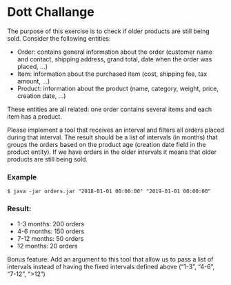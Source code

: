 # Dott Challange

The purpose of this exercise is to check if older products are still being sold. Consider the following entities:

- Order: contains general information about the order (customer name and contact, shipping address, grand total, date when the order was placed, ...)
- Item: information about the purchased item (cost, shipping fee, tax amount, ...)
- Product: information about the product (name, category, weight, price, creation date, ...)

These entities are all related: one order contains several items and each item has a product.

Please implement a tool that receives an interval and filters all orders placed during that interval.
The result should be a list of intervals (in months) that groups the orders based on the product
age (creation date field in the product entity). If we have orders in the older intervals it means
that older products are still being sold.

### Example

  `$ java -jar orders.jar "2018-01-01 00:00:00" "2019-01-01 00:00:00"`

### Result:
- 1-3 months: 200 orders
- 4-6 months: 150 orders
- 7-12 months: 50 orders
- 12 months: 20 orders

Bonus feature:
 Add an argument to this tool that allow us to pass a list of intervals instead of having the fixed intervals defined above (“1-3”, “4-6”, “7-12”, “>12”)
